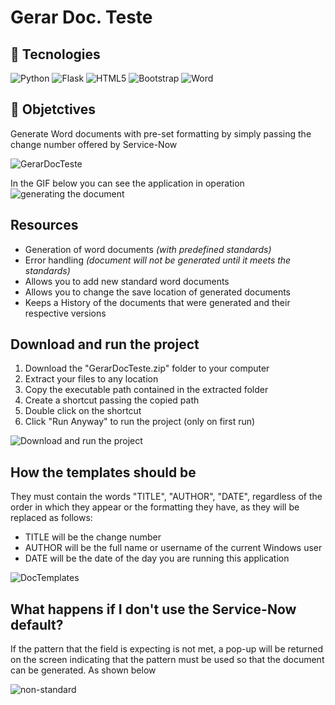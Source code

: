 # Gerar Doc. Teste

## :hammer: Tecnologies
![Python](https://img.shields.io/badge/Python-3776AB?logo=python&logoColor=fff&style=for-the-badge)
![Flask](https://img.shields.io/badge/Flask-000?logo=flask&logoColor=fff&style=for-the-badge)
![HTML5](https://img.shields.io/badge/HTML5-E34F26?logo=html5&logoColor=fff&style=for-the-badge)
![Bootstrap](https://img.shields.io/badge/Bootstrap-7952B3?logo=bootstrap&logoColor=fff&style=for-the-badge)
![Word](https://img.shields.io/badge/Microsoft%20Word-2B579A?logo=microsoftword&logoColor=fff&style=for-the-badge)


## :pushpin: Objetctives
Generate Word documents with pre-set formatting by simply passing the change number offered by Service-Now

![GerarDocTeste](https://user-images.githubusercontent.com/74682858/213464931-13dbf571-1531-4adf-ba06-b8571e1d7e7b.png?#vitrinedev)

In the GIF below you can see the application in operation
![generating the document](https://user-images.githubusercontent.com/74682858/213471754-033149ba-746a-4f92-a6ec-b727ddab13de.gif)

## Resources
- Generation of word documents _(with predefined standards)_
- Error handling _(document will not be generated until it meets the standards)_
- Allows you to add new standard word documents
- Allows you to change the save location of generated documents
- Keeps a History of the documents that were generated and their respective versions


## Download and run the project
1. Download the "GerarDocTeste.zip" folder to your computer
2. Extract your files to any location
3. Copy the executable path contained in the extracted folder
4. Create a shortcut passing the copied path
5. Double click on the shortcut
6. Click "Run Anyway" to run the project (only on first run)

![Download and run the project](https://user-images.githubusercontent.com/74682858/213461596-cefb7069-1680-42d2-b0f0-5d8780c10562.gif)


## How the templates should be
They must contain the words "TITLE", "AUTHOR", "DATE", regardless of the order in which they appear or the formatting they have, as they will be replaced as follows:
- TITLE will be the change number
- AUTHOR will be the full name or username of the current Windows user
- DATE will be the date of the day you are running this application

![DocTemplates](https://user-images.githubusercontent.com/74682858/213464469-b2b9c2a4-d2ad-4e25-9d37-a234344c5b67.png)


## What happens if I don't use the Service-Now default?
If the pattern that the field is expecting is not met, a pop-up will be returned on the screen indicating that the pattern must be used so that the document can be generated. As shown below

![non-standard](https://user-images.githubusercontent.com/74682858/213468403-cfdb1c2e-fa69-402a-b223-bc64c92a7685.gif)


